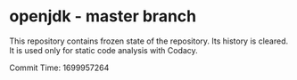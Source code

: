 # openjdk - master branch

This repository contains frozen state of the repository.
Its history is cleared. It is used only for static code
analysis with Codacy.

Commit Time: 1699957264